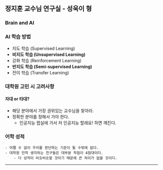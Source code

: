 ## 
## 정지훈 교수님 연구실 - 성욱이 형
### Brain and AI

### AI 학습 방법
- 지도 학습 (Supervised Learning)
- **비지도 학습 (Unsupervised Learning)**
- 강화 학습 (Reinforcement Learning)
- **반지도 학습 (Semi-supervised Learning)**	
- 전이 학습 (Transfer Learning)

### 대학원 고민 시 고려사항
#### 자대 or 타대?
- 해당 분야에서 가장 권위있는 교수님을 찾아라.
- 정확한 분야를 정해서 가야 한다.
	- 인공지능 랩실에 가서 저 인공지능 할래요! 하면 깨진다.

 ### 어학 성적
	- 어쩔 수 없이 우리를 판단하는 기준이 될 수밖에 없다.
	- 대학원 진학 생각하는 친구들은 대부분 학점이 4점대이다.
		- 다 성적이 비슷비슷할 것이기 때문에 큰 차이가 없을 것이다.

---